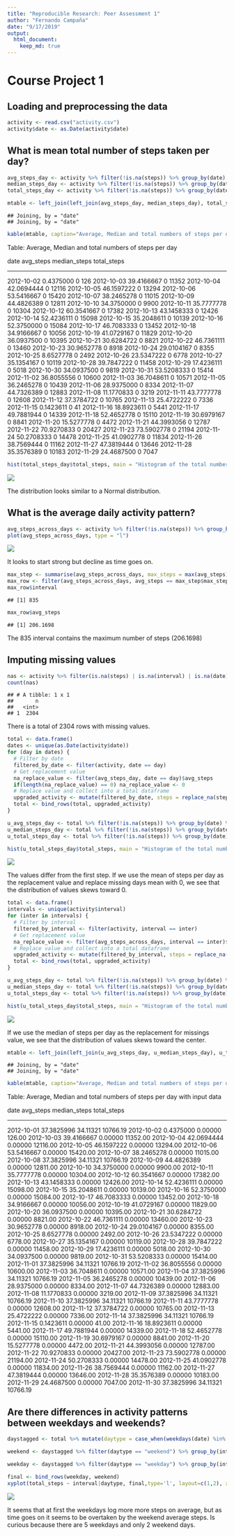 ```yaml
---
title: "Reproducible Research: Peer Assessment 1"
author: "Fernando Campaña"
date: "9/17/2019"
output: 
  html_document:
    keep_md: true
---
```




# Course Project 1

## Loading and preprocessing the data


```r
activity <- read.csv("activity.csv")
activity$date <- as.Date(activity$date)
```

## What is mean total number of steps taken per day?

```r
avg_steps_day <- activity %>% filter(!is.na(steps)) %>% group_by(date) %>% summarise(avg_steps = mean(steps))
median_steps_day <- activity %>% filter(!is.na(steps)) %>% group_by(date) %>% summarise(median_steps = median(steps))
total_steps_day <- activity %>% filter(!is.na(steps)) %>% group_by(date) %>% summarise(total_steps = sum(steps))
```


```r
mtable <- left_join(left_join(avg_steps_day, median_steps_day), total_steps_day)
```

```
## Joining, by = "date"
## Joining, by = "date"
```

```r
kable(mtable, caption="Average, Median and total numbers of steps per day")
```



Table: Average, Median and total numbers of steps per day

date           avg_steps   median_steps   total_steps
-----------  -----------  -------------  ------------
2012-10-02     0.4375000              0           126
2012-10-03    39.4166667              0         11352
2012-10-04    42.0694444              0         12116
2012-10-05    46.1597222              0         13294
2012-10-06    53.5416667              0         15420
2012-10-07    38.2465278              0         11015
2012-10-09    44.4826389              0         12811
2012-10-10    34.3750000              0          9900
2012-10-11    35.7777778              0         10304
2012-10-12    60.3541667              0         17382
2012-10-13    43.1458333              0         12426
2012-10-14    52.4236111              0         15098
2012-10-15    35.2048611              0         10139
2012-10-16    52.3750000              0         15084
2012-10-17    46.7083333              0         13452
2012-10-18    34.9166667              0         10056
2012-10-19    41.0729167              0         11829
2012-10-20    36.0937500              0         10395
2012-10-21    30.6284722              0          8821
2012-10-22    46.7361111              0         13460
2012-10-23    30.9652778              0          8918
2012-10-24    29.0104167              0          8355
2012-10-25     8.6527778              0          2492
2012-10-26    23.5347222              0          6778
2012-10-27    35.1354167              0         10119
2012-10-28    39.7847222              0         11458
2012-10-29    17.4236111              0          5018
2012-10-30    34.0937500              0          9819
2012-10-31    53.5208333              0         15414
2012-11-02    36.8055556              0         10600
2012-11-03    36.7048611              0         10571
2012-11-05    36.2465278              0         10439
2012-11-06    28.9375000              0          8334
2012-11-07    44.7326389              0         12883
2012-11-08    11.1770833              0          3219
2012-11-11    43.7777778              0         12608
2012-11-12    37.3784722              0         10765
2012-11-13    25.4722222              0          7336
2012-11-15     0.1423611              0            41
2012-11-16    18.8923611              0          5441
2012-11-17    49.7881944              0         14339
2012-11-18    52.4652778              0         15110
2012-11-19    30.6979167              0          8841
2012-11-20    15.5277778              0          4472
2012-11-21    44.3993056              0         12787
2012-11-22    70.9270833              0         20427
2012-11-23    73.5902778              0         21194
2012-11-24    50.2708333              0         14478
2012-11-25    41.0902778              0         11834
2012-11-26    38.7569444              0         11162
2012-11-27    47.3819444              0         13646
2012-11-28    35.3576389              0         10183
2012-11-29    24.4687500              0          7047


```r
hist(total_steps_day$total_steps, main = "Histogram of the total numbers of steps per day", xlab = "Number of steps", ylab = "Days")
```

![](PA1_template_files/figure-html/unnamed-chunk-4-1.png)<!-- -->

The distribution looks similar to a Normal distribution.

## What is the average daily activity pattern?

```r
avg_steps_across_days <- activity %>% filter(!is.na(steps)) %>% group_by(interval) %>% summarise(avg_steps = mean(steps))
plot(avg_steps_across_days, type = "l")
```

![](PA1_template_files/figure-html/unnamed-chunk-5-1.png)<!-- -->

It looks to start strong but decline as time goes on.

```r
max_step <- summarise(avg_steps_across_days, max_steps = max(avg_steps))
max_row <- filter(avg_steps_across_days, avg_steps == max_step$max_steps)
max_row$interval
```

```
## [1] 835
```

```r
max_row$avg_steps
```

```
## [1] 206.1698
```
The 835 interval contains the maximum number of steps (206.1698)

## Imputing missing values

```r
nas <- activity %>% filter(is.na(steps) | is.na(interval) | is.na(date))
count(nas)
```

```
## # A tibble: 1 x 1
##       n
##   <int>
## 1  2304
```
There is a total of 2304 rows with missing values.


```r
total <- data.frame()
dates <- unique(as.Date(activity$date))
for (day in dates) {
  # Filter by date
  filtered_by_date <- filter(activity, date == day)
  # Get replacement value
  na_replace_value <- filter(avg_steps_day, date == day)$avg_steps
  if(length(na_replace_value) == 0) na_replace_value <- 0
  # Replace value and collect into a total dataframe
  upgraded_activity <- mutate(filtered_by_date, steps = replace_na(steps, na_replace_value))
  total <- bind_rows(total, upgraded_activity)
}
```


```r
u_avg_steps_day <- total %>% filter(!is.na(steps)) %>% group_by(date) %>% summarise(avg_steps = mean(steps))
u_median_steps_day <- total %>% filter(!is.na(steps)) %>% group_by(date) %>% summarise(median_steps = median(steps))
u_total_steps_day <- total %>% filter(!is.na(steps)) %>% group_by(date) %>% summarise(total_steps = sum(steps))

hist(u_total_steps_day$total_steps, main = "Histogram of the total numbers of steps per day (Replaced NAs)", xlab = "Number of steps", ylab = "Days")
```

![](PA1_template_files/figure-html/unnamed-chunk-9-1.png)<!-- -->

The values differ from the first step. If we use the mean of steps per day as the replacement value and replace missing days mean with 0, we see that the distribution of values skews toward 0.


```r
total <- data.frame()
intervals <- unique(activity$interval)
for (inter in intervals) {
  # Filter by interval
  filtered_by_interval <- filter(activity, interval == inter)
  # Get replacement value
  na_replace_value <- filter(avg_steps_across_days, interval == inter)$avg_steps
  # Replace value and collect into a total dataframe
  upgraded_activity <- mutate(filtered_by_interval, steps = replace_na(steps, na_replace_value))
  total <- bind_rows(total, upgraded_activity)
}
```


```r
u_avg_steps_day <- total %>% filter(!is.na(steps)) %>% group_by(date) %>% summarise(avg_steps = mean(steps))
u_median_steps_day <- total %>% filter(!is.na(steps)) %>% group_by(date) %>% summarise(median_steps = median(steps))
u_total_steps_day <- total %>% filter(!is.na(steps)) %>% group_by(date) %>% summarise(total_steps = sum(steps))

hist(u_total_steps_day$total_steps, main = "Histogram of the total numbers of steps per day (Replaced NAs)", xlab = "Number of steps", ylab = "Days")
```

![](PA1_template_files/figure-html/unnamed-chunk-11-1.png)<!-- -->

If we use the median of steps per day as the replacement for missings value, we see that the distribution of values skews toward the center.


```r
mtable <- left_join(left_join(u_avg_steps_day, u_median_steps_day), u_total_steps_day)
```

```
## Joining, by = "date"
## Joining, by = "date"
```

```r
kable(mtable, caption="Average, Median and total numbers of steps per day with input data")
```



Table: Average, Median and total numbers of steps per day with input data

date           avg_steps   median_steps   total_steps
-----------  -----------  -------------  ------------
2012-10-01    37.3825996       34.11321      10766.19
2012-10-02     0.4375000        0.00000        126.00
2012-10-03    39.4166667        0.00000      11352.00
2012-10-04    42.0694444        0.00000      12116.00
2012-10-05    46.1597222        0.00000      13294.00
2012-10-06    53.5416667        0.00000      15420.00
2012-10-07    38.2465278        0.00000      11015.00
2012-10-08    37.3825996       34.11321      10766.19
2012-10-09    44.4826389        0.00000      12811.00
2012-10-10    34.3750000        0.00000       9900.00
2012-10-11    35.7777778        0.00000      10304.00
2012-10-12    60.3541667        0.00000      17382.00
2012-10-13    43.1458333        0.00000      12426.00
2012-10-14    52.4236111        0.00000      15098.00
2012-10-15    35.2048611        0.00000      10139.00
2012-10-16    52.3750000        0.00000      15084.00
2012-10-17    46.7083333        0.00000      13452.00
2012-10-18    34.9166667        0.00000      10056.00
2012-10-19    41.0729167        0.00000      11829.00
2012-10-20    36.0937500        0.00000      10395.00
2012-10-21    30.6284722        0.00000       8821.00
2012-10-22    46.7361111        0.00000      13460.00
2012-10-23    30.9652778        0.00000       8918.00
2012-10-24    29.0104167        0.00000       8355.00
2012-10-25     8.6527778        0.00000       2492.00
2012-10-26    23.5347222        0.00000       6778.00
2012-10-27    35.1354167        0.00000      10119.00
2012-10-28    39.7847222        0.00000      11458.00
2012-10-29    17.4236111        0.00000       5018.00
2012-10-30    34.0937500        0.00000       9819.00
2012-10-31    53.5208333        0.00000      15414.00
2012-11-01    37.3825996       34.11321      10766.19
2012-11-02    36.8055556        0.00000      10600.00
2012-11-03    36.7048611        0.00000      10571.00
2012-11-04    37.3825996       34.11321      10766.19
2012-11-05    36.2465278        0.00000      10439.00
2012-11-06    28.9375000        0.00000       8334.00
2012-11-07    44.7326389        0.00000      12883.00
2012-11-08    11.1770833        0.00000       3219.00
2012-11-09    37.3825996       34.11321      10766.19
2012-11-10    37.3825996       34.11321      10766.19
2012-11-11    43.7777778        0.00000      12608.00
2012-11-12    37.3784722        0.00000      10765.00
2012-11-13    25.4722222        0.00000       7336.00
2012-11-14    37.3825996       34.11321      10766.19
2012-11-15     0.1423611        0.00000         41.00
2012-11-16    18.8923611        0.00000       5441.00
2012-11-17    49.7881944        0.00000      14339.00
2012-11-18    52.4652778        0.00000      15110.00
2012-11-19    30.6979167        0.00000       8841.00
2012-11-20    15.5277778        0.00000       4472.00
2012-11-21    44.3993056        0.00000      12787.00
2012-11-22    70.9270833        0.00000      20427.00
2012-11-23    73.5902778        0.00000      21194.00
2012-11-24    50.2708333        0.00000      14478.00
2012-11-25    41.0902778        0.00000      11834.00
2012-11-26    38.7569444        0.00000      11162.00
2012-11-27    47.3819444        0.00000      13646.00
2012-11-28    35.3576389        0.00000      10183.00
2012-11-29    24.4687500        0.00000       7047.00
2012-11-30    37.3825996       34.11321      10766.19

## Are there differences in activity patterns between weekdays and weekends?

```r
daystagged <- total %>% mutate(daytype = case_when(weekdays(date) %in% c("Saturday", "Sunday") ~ "weekend", weekdays(date) %in% c("Monday", "Tuesday", "Wednesday", "Thursday", "Friday") ~ "weekday"))

weekend <- daystagged %>% filter(daytype == "weekend") %>% group_by(interval) %>% summarise(total_steps = mean(steps), daytype = "weekend")

weekday <- daystagged %>% filter(daytype == "weekday") %>% group_by(interval) %>% summarise(total_steps = mean(steps), daytype = "weekday")

final <- bind_rows(weekday, weekend)
xyplot(total_steps ~ interval|daytype, final,type='l', layout=c(1,2), xlab = "Interval" , ylab = "Average steps")
```

![](PA1_template_files/figure-html/unnamed-chunk-13-1.png)<!-- -->

It seems that at first the weekdays log more more steps on average, but as time goes on it seems to be overtaken by the weekend average steps. Is curious because there are 5 weekdays and only 2 weekend days.

